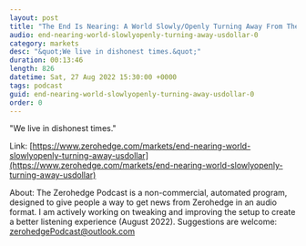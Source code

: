 ```yaml
---
layout: post
title: "The End Is Nearing: A World Slowly/Openly Turning Away From The USDollar"
audio: end-nearing-world-slowlyopenly-turning-away-usdollar-0
category: markets
desc: "&quot;We live in dishonest times.&quot;"
duration: 00:13:46
length: 826
datetime: Sat, 27 Aug 2022 15:30:00 +0000
tags: podcast
guid: end-nearing-world-slowlyopenly-turning-away-usdollar-0
order: 0
---
```

&quot;We live in dishonest times.&quot;

Link: [https://www.zerohedge.com/markets/end-nearing-world-slowlyopenly-turning-away-usdollar](https://www.zerohedge.com/markets/end-nearing-world-slowlyopenly-turning-away-usdollar)

About: The Zerohedge Podcast is a non-commercial, automated program, designed to give people a way to get news from Zerohedge in an audio format.  I am actively working on tweaking and improving the setup to create a better listening experience (August 2022).  Suggestions are welcome: [zerohedgePodcast@outlook.com](mailto:zerohedgePodcast@outlook.com)